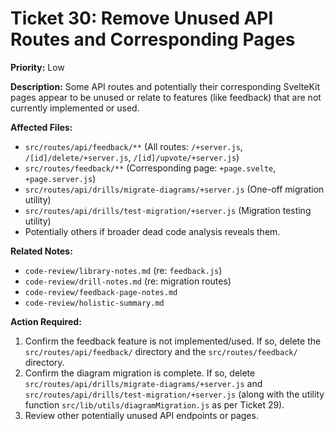 # Ticket 30: Remove Unused API Routes and Corresponding Pages

**Priority:** Low

**Description:** Some API routes and potentially their corresponding SvelteKit pages appear to be unused or relate to features (like feedback) that are not currently implemented or used.

**Affected Files:**

*   `src/routes/api/feedback/**` (All routes: `/+server.js`, `/[id]/delete/+server.js`, `/[id]/upvote/+server.js`)
*   `src/routes/feedback/**` (Corresponding page: `+page.svelte`, `+page.server.js`)
*   `src/routes/api/drills/migrate-diagrams/+server.js` (One-off migration utility)
*   `src/routes/api/drills/test-migration/+server.js` (Migration testing utility)
*   Potentially others if broader dead code analysis reveals them.

**Related Notes:**

*   `code-review/library-notes.md` (re: `feedback.js`)
*   `code-review/drill-notes.md` (re: migration routes)
*   `code-review/feedback-page-notes.md`
*   `code-review/holistic-summary.md`

**Action Required:**

1.  Confirm the feedback feature is not implemented/used. If so, delete the `src/routes/api/feedback/` directory and the `src/routes/feedback/` directory.
2.  Confirm the diagram migration is complete. If so, delete `src/routes/api/drills/migrate-diagrams/+server.js` and `src/routes/api/drills/test-migration/+server.js` (along with the utility function `src/lib/utils/diagramMigration.js` as per Ticket 29).
3.  Review other potentially unused API endpoints or pages. 